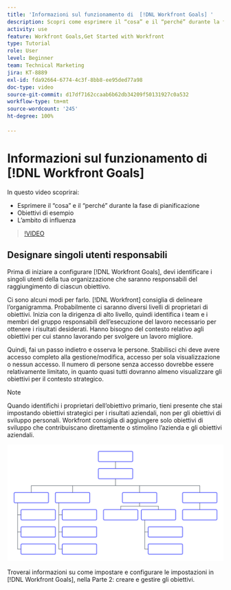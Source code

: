 ```yaml
---
title: 'Informazioni sul funzionamento di  [!DNL Workfront Goals] '
description: Scopri come esprimere il “cosa” e il “perché” durante la fase di pianificazione, gli obiettivi di esempio e l’ambito di influenza.
activity: use
feature: Workfront Goals,Get Started with Workfront
type: Tutorial
role: User
level: Beginner
team: Technical Marketing
jira: KT-8889
exl-id: fda92664-6774-4c3f-8bb8-ee95ded77a98
doc-type: video
source-git-commit: d17df7162ccaab6b62db34209f50131927c0a532
workflow-type: tm+mt
source-wordcount: '245'
ht-degree: 100%

---
```


# Informazioni sul funzionamento di [!DNL Workfront Goals]

In questo video scoprirai:

* Esprimere il “cosa” e il “perché” durante la fase di pianificazione
* Obiettivi di esempio
* L’ambito di influenza

>[!VIDEO](https://video.tv.adobe.com/v/3413133/?quality=12&learn=on&enablevpops&captions=ita)

## Designare singoli utenti responsabili

Prima di iniziare a configurare [!DNL Workfront Goals], devi identificare i singoli utenti della tua organizzazione che saranno responsabili del raggiungimento di ciascun obiettivo.

Ci sono alcuni modi per farlo. [!DNL Workfront] consiglia di delineare l’organigramma. Probabilmente ci saranno diversi livelli di proprietari di obiettivi. Inizia con la dirigenza di alto livello, quindi identifica i team e i membri del gruppo responsabili dell’esecuzione del lavoro necessario per ottenere i risultati desiderati. Hanno bisogno del contesto relativo agli obiettivi per cui stanno lavorando per svolgere un lavoro migliore.

Quindi, fai un passo indietro e osserva le persone. Stabilisci chi deve avere accesso completo alla gestione/modifica, accesso per sola visualizzazione o nessun accesso. Il numero di persone senza accesso dovrebbe essere relativamente limitato, in quanto quasi tutti dovranno almeno visualizzare gli obiettivi per il contesto strategico.

>[!NOTE]
>
>Quando identifichi i proprietari dell’obiettivo primario, tieni presente che stai impostando obiettivi strategici per i risultati aziendali, non per gli obiettivi di sviluppo personali. Workfront consiglia di aggiungere solo obiettivi di sviluppo che contribuiscano direttamente o stimolino l’azienda e gli obiettivi aziendali.

![Organigramma vuoto](assets/01-workfront-goals-blank-org-chart.png)

Troverai informazioni su come impostare e configurare le impostazioni in [!DNL Workfront Goals], nella Parte 2: creare e gestire gli obiettivi.

<!--
URL for part 2 reference above
-->
